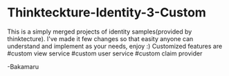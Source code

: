 # Thinkteckture-Identity-3-Custom

This is a simply merged projects of identity samples(provided by thinktecture).
I've made it few changes so that easity anyone can understand and implement as your needs, enjoy :)
Customized features are
#custom view service
#custom user service
#custom claim provider

-Bakamaru
